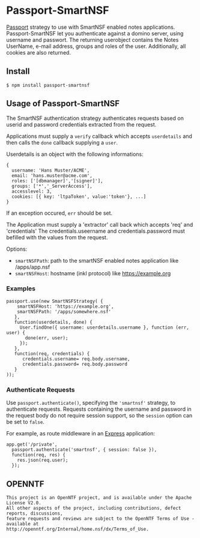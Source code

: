# Passport-SmartNSF #

[Passport](https://github.com/jaredhanson/passport) strategy to use with SmartNSF enabled notes applications.
Passport-SmartNSF let you authenticate against a domino server, using username and passwort. The returning userobject contains the Notes UserName, e-mail address, groups and roles of the user. Additionally, all cookies are also returned.

## Install

    $ npm install passport-smartnsf

## Usage of Passport-SmartNSF ##

The SmartNSF authentication strategy authenticates requests based on
userid and password credentials extracted from the request.

Applications must supply a `verify` callback which accepts `userdetails` and then calls the 
`done` callback supplying a `user`.

Userdetails is an object with the following informations:

    {
      username: 'Hans Muster/ACME',
      email: 'hans.muster@acme.com',
      roles: ['[dbmanager]','[signer]'],
      groups: ['*','_ServerAccess'],
      accesslevel: 3,
      cookies: [{ key: 'ltpaToken', value:'token'}, ...]
    }

If an exception occured, `err` should be set.

 The Application must supply a 'extractor' call back which accepts 'req' and 'credentials'
 The credentials.useername and credentials.password must befilled with the values from the
 request.

Options:
- `smartNSFPath`:  path to the smartNSF enabled notes application like /apps/app.nsf
- `smartNSFHost`:  hostname (inkl protocol) like https://example.org

### Examples ###

    passport.use(new SmartNSFStrategy( {
        smartNSFHost: 'https://example.org',
        smartNSFPath: '/apps/somewhere.nsf'
       },
       function(userdetails, done) {
         User.findOne({ username: userdetails.username }, function (err, user) {
           done(err, user);
         });
       },
       function(req, credentials) {
          credentials.username= req.body.username,
          credentials.password= req.body.password
       }
    ));

### Authenticate Requests ###

Use `passport.authenticate()`, specifying the `'smartnsf'` strategy, to
authenticate requests.  Requests containing the username and password in the request body do not
require session support, so the `session` option can be set to `false`.

For example, as route middleware in an [Express](http://expressjs.com/)
application:

    app.get('/private',
      passport.authenticate('smartnsf', { session: false }),
      function(req, res) {
        res.json(req.user);
      });

## OPENNTF ##

    This project is an OpenNTF project, and is available under the Apache License V2.0.  
    All other aspects of the project, including contributions, defect reports, discussions, 
    feature requests and reviews are subject to the OpenNTF Terms of Use - available at 
    http://openntf.org/Internal/home.nsf/dx/Terms_of_Use.